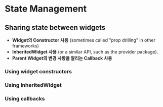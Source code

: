# State Management

## Sharing state between widgets
- <strong>Widget의 Constructor 사용</strong> (sometimes called "prop drilling" in other frameworks)
- <strong>InheritedWidget 사용</strong> (or a similar API, such as the provider package).
- <strong>Parent Widget의 변경 사항을 알리는 Callback 사용</strong>

### Using widget constructors


### Using InheritedWidget


### Using callbacks


